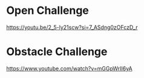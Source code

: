 # Open Challenge

https://youtu.be/2_5-ly21scw?si=7_ASdng0zOFczD_r

# Obstacle Challenge

https://www.youtube.com/watch?v=mGGpWrII6yA

